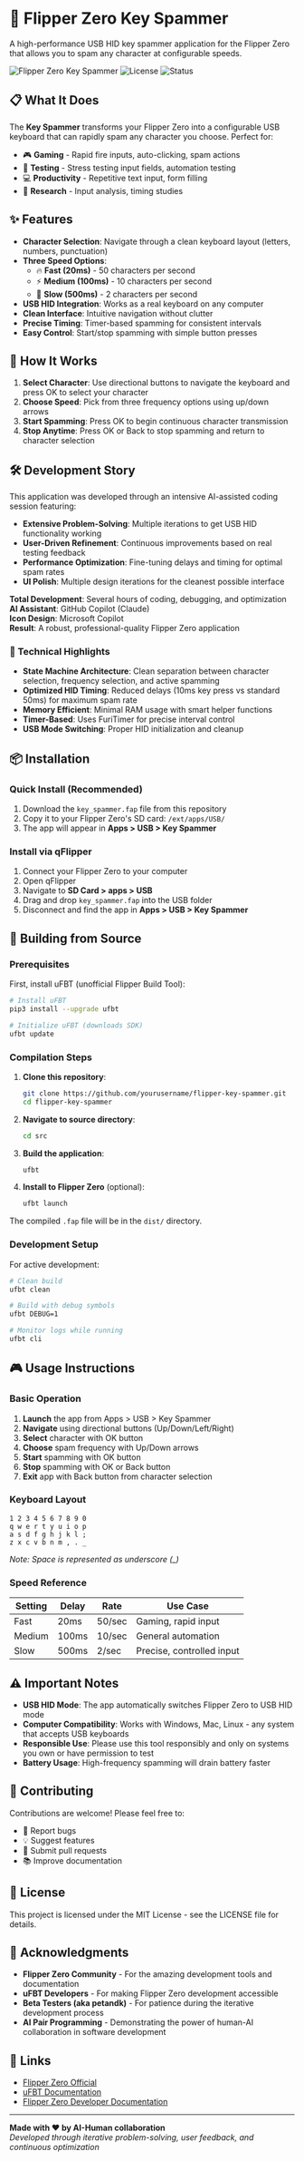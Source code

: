 # 🚀 Flipper Zero Key Spammer

A high-performance USB HID key spammer application for the Flipper Zero that allows you to spam any character at configurable speeds.

![Flipper Zero Key Spammer](https://img.shields.io/badge/Flipper%20Zero-Compatible-orange) ![License](https://img.shields.io/badge/License-MIT-blue) ![Status](https://img.shields.io/badge/Status-Working-green)

## 📋 What It Does

The **Key Spammer** transforms your Flipper Zero into a configurable USB keyboard that can rapidly spam any character you choose. Perfect for:

- 🎮 **Gaming** - Rapid fire inputs, auto-clicking, spam actions
- 🔧 **Testing** - Stress testing input fields, automation testing
- 💻 **Productivity** - Repetitive text input, form filling
- 🔬 **Research** - Input analysis, timing studies

## ✨ Features

- **Character Selection**: Navigate through a clean keyboard layout (letters, numbers, punctuation)
- **Three Speed Options**:
  - 🔥 **Fast (20ms)** - 50 characters per second
  - ⚡ **Medium (100ms)** - 10 characters per second
  - 🐌 **Slow (500ms)** - 2 characters per second
- **USB HID Integration**: Works as a real keyboard on any computer
- **Clean Interface**: Intuitive navigation without clutter
- **Precise Timing**: Timer-based spamming for consistent intervals
- **Easy Control**: Start/stop spamming with simple button presses

## 🎯 How It Works

1. **Select Character**: Use directional buttons to navigate the keyboard and press OK to select your character
2. **Choose Speed**: Pick from three frequency options using up/down arrows
3. **Start Spamming**: Press OK to begin continuous character transmission
4. **Stop Anytime**: Press OK or Back to stop spamming and return to character selection

## 🛠️ Development Story

This application was developed through an intensive AI-assisted coding session featuring:

- **Extensive Problem-Solving**: Multiple iterations to get USB HID functionality working
- **User-Driven Refinement**: Continuous improvements based on real testing feedback
- **Performance Optimization**: Fine-tuning delays and timing for optimal spam rates
- **UI Polish**: Multiple design iterations for the cleanest possible interface

**Total Development**: Several hours of coding, debugging, and optimization  
**AI Assistant**: GitHub Copilot (Claude)  
**Icon Design**: Microsoft Copilot  
**Result**: A robust, professional-quality Flipper Zero application

### 🔧 Technical Highlights

- **State Machine Architecture**: Clean separation between character selection, frequency selection, and active spamming
- **Optimized HID Timing**: Reduced delays (10ms key press vs standard 50ms) for maximum spam rate
- **Memory Efficient**: Minimal RAM usage with smart helper functions
- **Timer-Based**: Uses FuriTimer for precise interval control
- **USB Mode Switching**: Proper HID initialization and cleanup

## 📦 Installation

### Quick Install (Recommended)

1. Download the `key_spammer.fap` file from this repository
2. Copy it to your Flipper Zero's SD card: `/ext/apps/USB/`
3. The app will appear in **Apps > USB > Key Spammer**

### Install via qFlipper

1. Connect your Flipper Zero to your computer
2. Open qFlipper
3. Navigate to **SD Card > apps > USB**
4. Drag and drop `key_spammer.fap` into the USB folder
5. Disconnect and find the app in **Apps > USB > Key Spammer**

## 🔨 Building from Source

### Prerequisites

First, install uFBT (unofficial Flipper Build Tool):

```bash
# Install uFBT
pip3 install --upgrade ufbt

# Initialize uFBT (downloads SDK)
ufbt update
```

### Compilation Steps

1. **Clone this repository**:

   ```bash
   git clone https://github.com/yourusername/flipper-key-spammer.git
   cd flipper-key-spammer
   ```

2. **Navigate to source directory**:

   ```bash
   cd src
   ```

3. **Build the application**:

   ```bash
   ufbt
   ```

4. **Install to Flipper Zero** (optional):
   ```bash
   ufbt launch
   ```

The compiled `.fap` file will be in the `dist/` directory.

### Development Setup

For active development:

```bash
# Clean build
ufbt clean

# Build with debug symbols
ufbt DEBUG=1

# Monitor logs while running
ufbt cli
```

## 🎮 Usage Instructions

### Basic Operation

1. **Launch** the app from Apps > USB > Key Spammer
2. **Navigate** using directional buttons (Up/Down/Left/Right)
3. **Select** character with OK button
4. **Choose** spam frequency with Up/Down arrows
5. **Start** spamming with OK button
6. **Stop** spamming with OK or Back button
7. **Exit** app with Back button from character selection

### Keyboard Layout

```
1 2 3 4 5 6 7 8 9 0
q w e r t y u i o p
a s d f g h j k l ;
z x c v b n m , . _
```

_Note: Space is represented as underscore (\_)_

### Speed Reference

| Setting | Delay | Rate   | Use Case                  |
| ------- | ----- | ------ | ------------------------- |
| Fast    | 20ms  | 50/sec | Gaming, rapid input       |
| Medium  | 100ms | 10/sec | General automation        |
| Slow    | 500ms | 2/sec  | Precise, controlled input |

## ⚠️ Important Notes

- **USB HID Mode**: The app automatically switches Flipper Zero to USB HID mode
- **Computer Compatibility**: Works with Windows, Mac, Linux - any system that accepts USB keyboards
- **Responsible Use**: Please use this tool responsibly and only on systems you own or have permission to test
- **Battery Usage**: High-frequency spamming will drain battery faster

## 🤝 Contributing

Contributions are welcome! Please feel free to:

- 🐛 Report bugs
- 💡 Suggest features
- 🔧 Submit pull requests
- 📚 Improve documentation

## 📄 License

This project is licensed under the MIT License - see the LICENSE file for details.

## 🙏 Acknowledgments

- **Flipper Zero Community** - For the amazing development tools and documentation
- **uFBT Developers** - For making Flipper Zero development accessible
- **Beta Testers (aka petandk)** - For patience during the iterative development process
- **AI Pair Programming** - Demonstrating the power of human-AI collaboration in software development

## 🔗 Links

- [Flipper Zero Official](https://flipperzero.one/)
- [uFBT Documentation](https://pypi.org/project/ufbt/)
- [Flipper Zero Developer Documentation](https://developer.flipper.net/)

---

**Made with ❤️ by AI-Human collaboration**  
_Developed through iterative problem-solving, user feedback, and continuous optimization_

